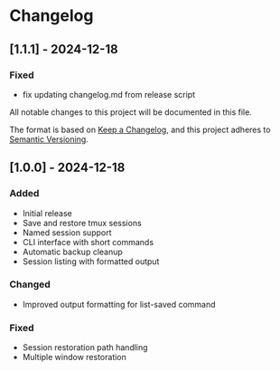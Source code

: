# Changelog

## [1.1.1] - 2024-12-18
### Fixed
- fix updating changelog.md from release script

All notable changes to this project will be documented in this file.

The format is based on [Keep a Changelog](https://keepachangelog.com/en/1.0.0/),
and this project adheres to [Semantic Versioning](https://semver.org/spec/v2.0.0.html).

## [1.0.0] - 2024-12-18
### Added
- Initial release
- Save and restore tmux sessions
- Named session support
- CLI interface with short commands
- Automatic backup cleanup
- Session listing with formatted output

### Changed
- Improved output formatting for list-saved command

### Fixed
- Session restoration path handling
- Multiple window restoration
